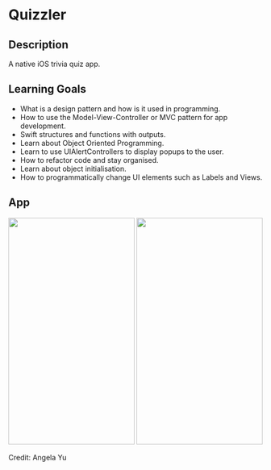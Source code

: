 # Quizzler

## Description

A native iOS trivia quiz app.

## Learning Goals

- What is a design pattern and how is it used in programming.
- How to use the Model-View-Controller or MVC pattern for app development.
- Swift structures and functions with outputs.
- Learn about Object Oriented Programming.
- Learn to use UIAlertControllers to display popups to the user.
- How to refactor code and stay organised.
- Learn about object initialisation.
- How to programmatically change UI elements such as Labels and Views.


## App

<img src="https://user-images.githubusercontent.com/36856709/105642150-95951400-5e4d-11eb-9d4f-75e5e1986996.PNG" width="250" height="450"/>

<img src="https://user-images.githubusercontent.com/36856709/105642153-97f76e00-5e4d-11eb-855e-8a198cea42ce.PNG" width="250"  height="450"/>

Credit: Angela Yu
